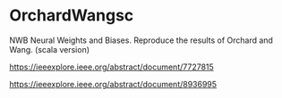 # OrchardWangsc
NWB Neural Weights and Biases.   Reproduce the results of Orchard and Wang. (scala version)

https://ieeexplore.ieee.org/abstract/document/7727815

https://ieeexplore.ieee.org/abstract/document/8936995


